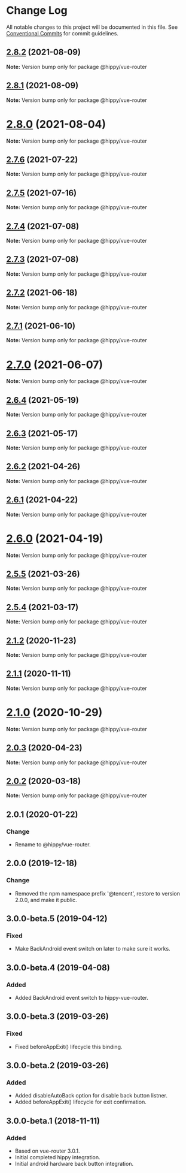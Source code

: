 # Change Log

All notable changes to this project will be documented in this file.
See [Conventional Commits](https://conventionalcommits.org) for commit guidelines.

## [2.8.2](https://github.com/Tencent/Hippy/tree/master/packages/hippy-vue-router/compare/2.8.1...2.8.2) (2021-08-09)

**Note:** Version bump only for package @hippy/vue-router





## [2.8.1](https://github.com/Tencent/Hippy/tree/master/packages/hippy-vue-router/compare/2.8.0...2.8.1) (2021-08-09)

**Note:** Version bump only for package @hippy/vue-router





# [2.8.0](https://github.com/Tencent/Hippy/tree/master/packages/hippy-vue-router/compare/2.7.6...2.8.0) (2021-08-04)

**Note:** Version bump only for package @hippy/vue-router





## [2.7.6](https://github.com/Tencent/Hippy/tree/master/packages/hippy-vue-router/compare/2.7.5...2.7.6) (2021-07-22)

**Note:** Version bump only for package @hippy/vue-router





## [2.7.5](https://github.com/Tencent/Hippy/tree/master/packages/hippy-vue-router/compare/2.7.4...2.7.5) (2021-07-16)

**Note:** Version bump only for package @hippy/vue-router





## [2.7.4](https://github.com/Tencent/Hippy/tree/master/packages/hippy-vue-router/compare/2.7.3...2.7.4) (2021-07-08)

**Note:** Version bump only for package @hippy/vue-router





## [2.7.3](https://github.com/Tencent/Hippy/tree/master/packages/hippy-vue-router/compare/2.7.2...2.7.3) (2021-07-08)

**Note:** Version bump only for package @hippy/vue-router





## [2.7.2](https://github.com/Tencent/Hippy/tree/master/packages/hippy-vue-router/compare/2.7.1...2.7.2) (2021-06-18)

**Note:** Version bump only for package @hippy/vue-router





## [2.7.1](https://github.com/Tencent/Hippy/tree/master/packages/hippy-vue-router/compare/2.7.0...2.7.1) (2021-06-10)

**Note:** Version bump only for package @hippy/vue-router





# [2.7.0](https://github.com/Tencent/Hippy/tree/master/packages/hippy-vue-router/compare/2.6.4...2.7.0) (2021-06-07)

**Note:** Version bump only for package @hippy/vue-router





## [2.6.4](https://github.com/Tencent/Hippy/tree/master/packages/hippy-vue-router/compare/2.6.3...2.6.4) (2021-05-19)

**Note:** Version bump only for package @hippy/vue-router





## [2.6.3](https://github.com/Tencent/Hippy/tree/master/packages/hippy-vue-router/compare/2.6.2...2.6.3) (2021-05-17)

**Note:** Version bump only for package @hippy/vue-router





## [2.6.2](https://github.com/Tencent/Hippy/tree/master/packages/hippy-vue-router/compare/2.6.1...2.6.2) (2021-04-26)

**Note:** Version bump only for package @hippy/vue-router





## [2.6.1](https://github.com/Tencent/Hippy/tree/master/packages/hippy-vue-router/compare/2.6.0...2.6.1) (2021-04-22)

**Note:** Version bump only for package @hippy/vue-router





# [2.6.0](https://github.com/Tencent/Hippy/tree/master/packages/hippy-vue-router/compare/2.5.5...2.6.0) (2021-04-19)

**Note:** Version bump only for package @hippy/vue-router





## [2.5.5](https://github.com/Tencent/Hippy/tree/master/packages/hippy-vue-router/compare/2.5.4...2.5.5) (2021-03-26)

**Note:** Version bump only for package @hippy/vue-router





## [2.5.4](https://github.com/Tencent/Hippy/tree/master/packages/hippy-vue-router/compare/2.5.3...2.5.4) (2021-03-17)

**Note:** Version bump only for package @hippy/vue-router





## [2.1.2](https://github.com/Tencent/Hippy/tree/master/packages/hippy-vue-router/compare/2.1.1...2.1.2) (2020-11-23)

**Note:** Version bump only for package @hippy/vue-router





## [2.1.1](https://github.com/Tencent/Hippy/tree/master/packages/hippy-vue-router/compare/2.1.0...2.1.1) (2020-11-11)

**Note:** Version bump only for package @hippy/vue-router





# [2.1.0](https://github.com/Tencent/Hippy/tree/master/packages/hippy-vue-router/compare/2.0.3...2.1.0) (2020-10-29)

**Note:** Version bump only for package @hippy/vue-router





## [2.0.3](https://github.com/Tencent/Hippy/tree/master/packages/hippy-vue-router/compare/2.0.2...2.0.3) (2020-04-23)

**Note:** Version bump only for package @hippy/vue-router





## [2.0.2](https://github.com/Tencent/Hippy/tree/master/packages/hippy-vue-router/compare/2.0.1...2.0.2) (2020-03-18)

**Note:** Version bump only for package @hippy/vue-router

## 2.0.1 (2020-01-22)

### Change

* Rename to @hippy/vue-router.

## 2.0.0 (2019-12-18)

### Change

* Removed the npm namespace prefix '@tencent', restore to version 2.0.0, and make it public.

## 3.0.0-beta.5 (2019-04-12)

### Fixed

* Make BackAndroid event switch on later to make sure it works.

## 3.0.0-beta.4 (2019-04-08)

### Added

* Added BackAndroid event switch to hippy-vue-router.

## 3.0.0-beta.3 (2019-03-26)

### Fixed

* Fixed beforeAppExit() lifecycle this binding.

## 3.0.0-beta.2 (2019-03-26)

### Added

* Added disableAutoBack option for disable back button listner.
* Added beforeAppExit() lifecycle for exit confirmation.

## 3.0.0-beta.1 (2018-11-11)

### Added
* Based on vue-router 3.0.1.
* Initial completed hippy integration.
* Initial android hardware back button integration.
